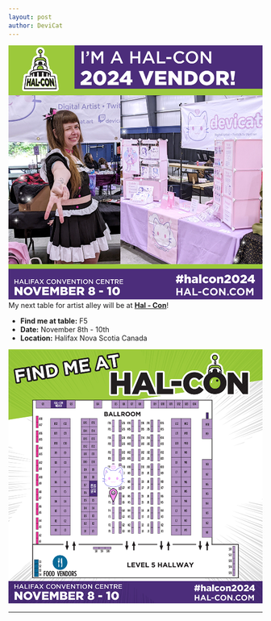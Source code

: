 ```yaml
---
layout: post
author: DeviCat
---
```


![](/img/halcon2024_devicat_1.png)
My next table for artist alley will be at **[Hal &#45; Con](https://hal-con.com/)**! 
<!--card-->

- **Find me at table:** F5
- **Date:** November 8th &#45; 10th
- **Location:** Halifax Nova Scotia Canada

![](/img/halcon2024_devicat_2.png)

---
